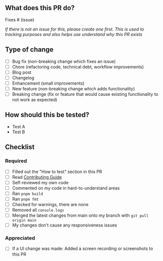 ## What does this PR do?

<!-- Please include a summary of the change and which issue is fixed. Please also include relevant motivation and context. List any dependencies that are required for this change. -->

Fixes # (issue)

*If there is not an issue for this, please create one first. This is used to tracking purposes and also helps use understand why this PR exists*

<!-- If there isn't an issue for this PR, please re-review our Contributing Guide and create an issue -->

## Type of change

<!-- Please mark the relevant points by using [x] -->

- [ ] Bug fix (non-breaking change which fixes an issue)
- [ ] Chore (refactoring code, technical debt, workflow improvements)
- [ ] Blog post
- [ ] Changelog
- [ ] Enhancement (small improvements)
- [ ] New feature (non-breaking change which adds functionality)
- [ ] Breaking change (fix or feature that would cause existing functionality to not work as expected)

## How should this be tested?

<!-- Please describe the tests that you ran to verify your changes. Provide instructions so we can reproduce. Please also list any relevant details for your test configuration -->

- Test A
- Test B

## Checklist

<!-- We're starting to get more and more contributions. Please help us making this efficient for all of us and go through this checklist. Please tick off what you did  -->

### Required

- [ ] Filled out the "How to test" section in this PR
- [ ] Read [Contributing Guide](./CONTRIBUTING.md)
- [ ] Self-reviewed my own code
- [ ] Commented on my code in hard-to-understand areas
- [ ] Ran `pnpm build`
- [ ] Ran `pnpm fmt`
- [ ] Checked for warnings, there are none
- [ ] Removed all `console.logs`
- [ ] Merged the latest changes from main onto my branch with `git pull origin main`
- [ ] My changes don't cause any responsiveness issues

### Appreciated

- [ ] If a UI change was made: Added a screen recording or screenshots to this PR
